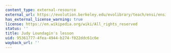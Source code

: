 ```yaml
---
content_type: external-resource
external_url: https://evolution.berkeley.edu/evolibrary/teach/ensi/ensi_checks_lab.html
has_external_license_warning: true
license: https://en.wikipedia.org/wiki/All_rights_reserved
status: ''
title: Judy Loundagin's lesson
uid: 95361777-4fea-4944-b274-f022ddc61c6e
wayback_url: ''
---
```

